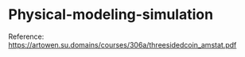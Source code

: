 # Physical-modeling-simulation

Reference:
https://artowen.su.domains/courses/306a/threesidedcoin_amstat.pdf
